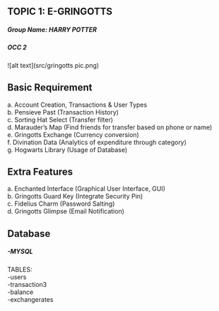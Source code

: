 ## TOPIC 1: E-GRINGOTTS 

##### Group Name: HARRY POTTER 
##### OCC 2 

![alt text](src/gringotts pic.png)


## Basic Requirement 
a. Account Creation, Transactions & User Types 
<br>
b. Pensieve Past (Transaction History)
<br>
c. Sorting Hat Select (Transfer filter)
<br>
d. Marauder’s Map (Find friends for transfer based on phone or name)
<br>
e. Gringotts Exchange (Currency conversion)
<br>
f. Divination Data (Analytics of expenditure through category)
<br>
g. Hogwarts Library (Usage of Database)

## Extra Features
a. Enchanted Interface (Graphical User Interface, GUI)
<br>
b. Gringotts Guard Key (Integrate Security Pin)
<br>
c. Fidelius Charm (Password Salting)
<br>
d. Gringotts Glimpse (Email Notification)


## Database
##### -MYSQL
TABLES:
<br>
-users
<br>
-transaction3
<br>
-balance
<br>
-exchangerates

